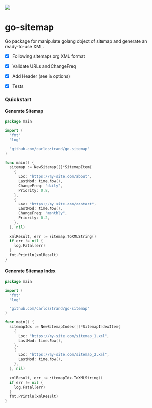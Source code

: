 [![](https://godoc.org/github.com/carlosstrand/go-sitemap?status.svg)](http://godoc.org/github.com/carlosstrand/go-sitemap)


# go-sitemap

Go package for manipulate golang object of sitemap and generate an ready-to-use XML.

- [X] Following sitemaps.org XML format
- [X] Validate URLs and ChangeFreq
- [X] Add Header (see in options)
- [X] Tests


### Quickstart


#### Generate Sitemap

```go
package main

import (
  "fmt"
  "log"

  "github.com/carlosstrand/go-sitemap"
)

func main() {
  sitemap := NewSitemap([]*SitemapItem{
    {
      Loc: "https://my-site.com/about",
      LastMod: time.Now(),
      ChangeFreq: "daily",
      Priority: 0.8,
    },
    {
      Loc: "https://my-site.com/contact",
      LastMod: time.Now(),
      ChangeFreq: "monthly",
      Priority: 0.2,
    },
  }, nil)
  
  xmlResult, err := sitemap.ToXMLString()
  if err != nil {
    log.Fatal(err)
  }
  fmt.Println(xmlResult)
}

```

#### Generate Sitemap Index

```go
package main

import (
  "fmt"
  "log"

  "github.com/carlosstrand/go-sitemap"
)

func main() {
  sitemapIdx := NewSitemapIndex([]*SitemapIndexItem{
    {
      Loc: "https://my-site.com/sitemap_1.xml",
      LastMod: time.Now(),
    },
    {
      Loc: "https://my-site.com/sitemap_2.xml",
      LastMod: time.Now(),
    },
  }, nil)
  
  xmlResult, err := sitemapIdx.ToXMLString()
  if err != nil {
    log.Fatal(err)
  }
  fmt.Println(xmlResult)
}

```
